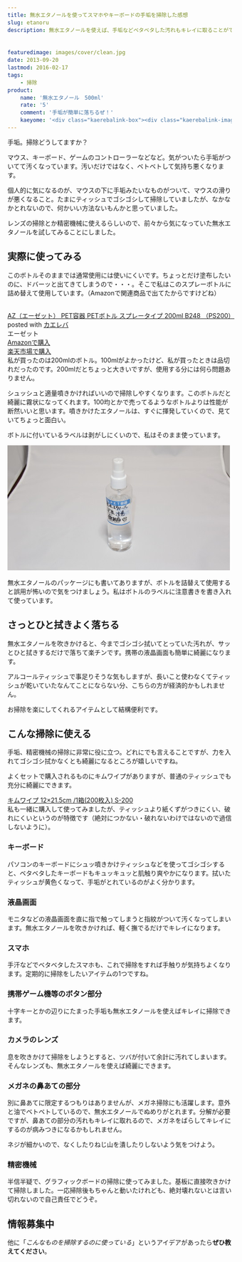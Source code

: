 ```yaml
---
title: 無水エタノールを使ってスマホやキーボードの手垢を掃除した感想
slug: etanoru
description: 無水エタノールを使えば、手垢などベタベタした汚れもキレイに取ることができます。揮発性が高いので、精密機械に使っても大丈夫なところがいいですね。スマホやキーボード、液晶画面など様々なところで活躍します。


featuredimage: images/cover/clean.jpg
date: 2013-09-20
lastmod: 2016-02-17
tags: 
    - 掃除
product:
    name: '無水エタノール　500ml'
    rate: '5'
    comment: '手垢が簡単に落ちるぜ！'
    kaeyome: '<div class="kaerebalink-box"><div class="kaerebalink-image"><a href="https://www.amazon.co.jp/exec/obidos/ASIN/B000TKDKA8/illusionspace-22/ref=nosim/" rel="nofollow" target="_blank"><img src="https://ecx.images-amazon.com/images/I/31LxnhcZZvL._SL160_.jpg" style="border: none;" /></a></div><div class="kaerebalink-info"><div class="kaerebalink-name"><a href="https://www.amazon.co.jp/exec/obidos/ASIN/B000TKDKA8/illusionspace-22/ref=nosim/" rel="nofollow" target="_blank">無水エタノールP 500ml【HTRC3】</a><div class="kaerebalink-powered-date">posted with <a href="https://kaereba.com" rel="nofollow" target="_blank">カエレバ</a></div></div><div class="kaerebalink-detail"> 健栄製薬 2007-03-29    </div><div class="kaerebalink-link1"><div class="shoplinkamazon"><a href="https://www.amazon.co.jp/gp/search?keywords=%96%B3%90%85%83G%83%5E%83m%81%5B%83%8B%20500ml&__mk_ja_JP=%83J%83%5E%83J%83i&tag=illusionspace-22" rel="nofollow" target="_blank" title="アマゾン" >Amazonで購入</a></div><div class="shoplinkrakuten"><a href="https://hb.afl.rakuten.co.jp/hgc/0e95387f.f2aef20d.0e953880.25e412bd/?pc=http%3A%2F%2Fsearch.rakuten.co.jp%2Fsearch%2Fmall%2F%25E7%2584%25A1%25E6%25B0%25B4%25E3%2582%25A8%25E3%2582%25BF%25E3%2583%258E%25E3%2583%25BC%25E3%2583%25AB%2520500ml%2F-%2Ff.1-p.1-s.1-sf.0-st.A-v.2%3Fx%3D0%26scid%3Daf_ich_link_urltxt%26m%3Dhttp%3A%2F%2Fm.rakuten.co.jp%2F" rel="nofollow" target="_blank" title="楽天市場" >楽天市場で購入</a></div></div></div><div class="booklink-footer" style="clear: left"></div></div>'
---
```


手垢。掃除どうしてますか？

マウス、キーボード、ゲームのコントローラーなどなど。気がついたら手垢がついてて汚くなっています。汚いだけではなく、ベトベトして気持ち悪くなります。

個人的に気になるのが、マウスの下に手垢みたいなものがついて、マウスの滑りが悪くなること。たまにティッシュでゴシゴシして掃除していましたが、なかなかとれないので、何かいい方法ないもんかと思っていました。

レンズの掃除とか精密機械に使えるらしいので、前々から気になっていた無水エタノールを試してみることにしました。


## 実際に使ってみる


このボトルそのままでは通常使用には使いにくいです。ちょっとだけ塗布したいのに、ドバーッと出てきてしまうので・・・。そこで私はこのスプレーボトルに詰め替えて使用しています。（Amazonで関連商品で出てたからですけどね）

<div class="kaerebalink-box">
<div class="kaerebalink-image"><a href="https://www.amazon.co.jp/exec/obidos/ASIN/B001QVRPE6/illusionspace-22/ref=nosim/" rel="nofollow" target="_blank"><img alt=""  src="https://ecx.images-amazon.com/images/I/31MwQ1w4NDL._SL160_.jpg" style="border: none;" /></a></div>
<div class="kaerebalink-info">
<div class="kaerebalink-name"><a href="https://www.amazon.co.jp/exec/obidos/ASIN/B001QVRPE6/illusionspace-22/ref=nosim/" rel="nofollow" target="_blank">AZ（エーゼット） PET容器 PETボトル スプレータイプ 200ml B248 （PS200）</a>

<div class="kaerebalink-powered-date">posted with <a href="https://kaereba.com" rel="nofollow" target="_blank">カエレバ</a></div>
</div>
<div class="kaerebalink-detail"> エーゼット     </div>
<div class="kaerebalink-link1">
<div class="shoplinkamazon"><a href="https://www.amazon.co.jp/gp/search?keywords=B248%20PS200&#038;__mk_ja_JP=%83J%83%5E%83J%83i&#038;tag=illusionspace-22" rel="nofollow" target="_blank" title="アマゾン" >Amazonで購入</a></div>
<div class="shoplinkrakuten"><a href="https://hb.afl.rakuten.co.jp/hgc/0e95387f.f2aef20d.0e953880.25e412bd/?pc=http%3A%2F%2Fsearch.rakuten.co.jp%2Fsearch%2Fmall%2FB248%2520PS200%2F-%2Ff.1-p.1-s.1-sf.0-st.A-v.2%3Fx%3D0%26scid%3Daf_ich_link_urltxt%26m%3Dhttp%3A%2F%2Fm.rakuten.co.jp%2F" rel="nofollow" target="_blank" title="楽天市場" >楽天市場で購入</a></div>
</div>
</div>
<div class="booklink-footer" style="clear: left"></div>
</div>
私が買ったのは200mlのボトル。100mlがよかったけど、私が買ったときは品切れだったのです。200mlだとちょっと大きいですが、使用する分には何ら問題ありません。

シュッシュと適量噴きかければいいので掃除しやすくなります。このボトルだと綺麗に霧状になってくれます。100均とかで売ってるようなボトルよりは性能が断然いいと思います。噴きかけたエタノールは、すぐに揮発していくので、見ていてちょっと面白い。

ボトルに付いているラベルは剥がしにくいので、私はそのまま使っています。

![無水エタノールinスプレーボトル](P9021457.jpg)

無水エタノールのパッケージにも書いてありますが、ボトルを詰替えて使用すると誤用が怖いので気をつけましょう。私はボトルのラベルに注意書きを書き入れて使っています。


## さっとひと拭きよく落ちる


無水エタノールを吹きかけると、今までゴシゴシ拭いてとっていた汚れが、サッとひと拭きするだけで落ちて楽チンです。携帯の液晶画面も簡単に綺麗になります。

アルコールティッシュで事足りそうな気もしますが、長いこと使わなくてティッシュが乾いていたなんてことにならない分、こちらの方が経済的かもしれません。

お掃除を楽にしてくれるアイテムとして結構便利です。


## こんな掃除に使える


手垢、精密機械の掃除に非常に役に立つ。どれにでも言えることですが、力を入れてゴシゴシ拭かなくとも綺麗になるところが嬉しいですね。

よくセットで購入されるものにキムワイプがありますが、普通のティッシュでも充分に綺麗にできます。

<div data-role="amazonjs" data-asin="B001EHI9XI" data-locale="JP" data-tmpl="" data-img-size="" class="asin_B001EHI9XI_JP_ amazonjs_item"><div class="amazonjs_indicator"><span class="amazonjs_indicator_img"></span><a class="amazonjs_indicator_title" href="#">キムワイプ 12×21.5cm /1箱(200枚入) S-200</a><span class="amazonjs_indicator_footer"></span></div></div>
私も一緒に購入して使ってみましたが、ティッシュより紙くずがつきにくい、破れにくいというのが特徴です（絶対につかない・破れないわけではないので過信しないように）。


### キーボード


パソコンのキーボードにシュッ噴きかけティッシュなどを使ってゴシゴシすると、ベタベタしたキーボードもキュッキュッと肌触り爽やかになります。拭いたティッシュが黄色くなって、手垢がとれているのがよく分かります。


### 液晶画面


モニタなどの液晶画面を直に指で触ってしまうと指紋がついて汚くなってしまいます。無水エタノールを吹きかければ、軽く撫でるだけでキレイになります。


### スマホ


手汗などでベタベタしたスマホも、これで掃除をすれば手触りが気持ちよくなります。定期的に掃除をしたいアイテムの1つですね。


### 携帯ゲーム機等のボタン部分


十字キーとかの辺りにたまった手垢も無水エタノールを使えばキレイに掃除できます。


### カメラのレンズ


息を吹きかけて掃除をしようとすると、ツバが付いて余計に汚れてしまいます。そんなレンズも、無水エタノールを使えば綺麗にできます。


### メガネの鼻あての部分


別に鼻あてに限定するつもりはありませんが、メガネ掃除にも活躍します。意外と油でベトベトしているので、無水エタノールでぬめりがとれます。分解が必要ですが、鼻あての部分の汚れもキレイに取れるので、メガネをばらしてキレイにするのが病みつきになるかもしれません。

ネジが細かいので、なくしたりねじ山を潰したりしないよう気をつけよう。


### 精密機械


半信半疑で、グラフィックボードの掃除に使ってみました。基板に直接吹きかけて掃除しました。一応掃除後もちゃんと動いたけれども、絶対壊れないとは言い切れないので自己責任でどうぞ。


## 情報募集中


他に「<em>こんなものを掃除するのに使っている</em>」というアイデアがあったら<strong>ぜひ教えてください</strong>。


  